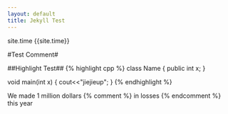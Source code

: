 ```yaml
---
layout: default
title: Jekyll Test
---
```

site.time
{{site.time}}

#Test Comment#

##Highlight Test##
{% highlight cpp %}
class Name
{
	public int x;
}

void main(int x)
{
	cout<<"jiejieup";
}
{% endhighlight %}

We made 1 million dollars {% comment %} in losses {% endcomment %} this year



